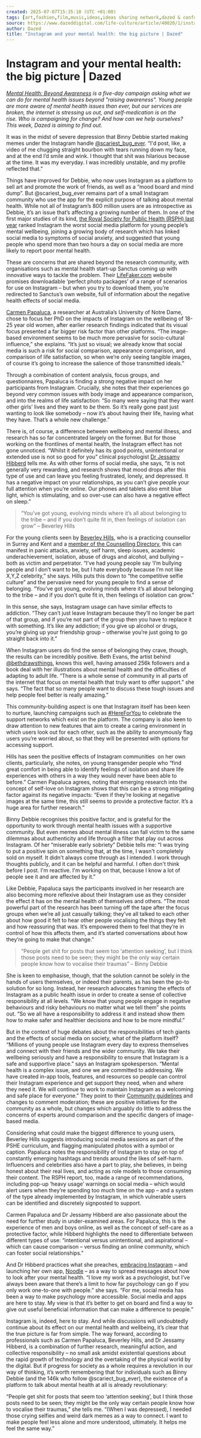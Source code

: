```yaml
---
created: 2025-07-07T15:35:10 (UTC +01:00)
tags: [art,fashion,film,music,ideas,ideas sharing network,dazed & confused,dazed,dazed & confused magazine,dazed and confused,dazed and confused magazine,dazed+confused,dazeddigital]
source: https://www.dazeddigital.com/life-culture/article/40020/1/instagram-and-mental-health
author: Dazed
title: "Instagram and your mental health: the big picture | Dazed"
---
```


# Instagram and your mental health: the big picture | Dazed

_[Mental Health: Beyond Awareness](https://www.dazeddigital.com/tag/mental-health-beyond-awareness) is a five-day campaign asking what we can do for mental health issues beyond "raising awareness". Young people are more aware of mental health issues than ever, but our services are broken, the internet is stressing us out, and self-medication is on the rise._ _Who is campaigning for change? And how can we help ourselves? This week, Dazed is aiming to find out._ 

It was in the midst of severe depression that Binny Debbie started making memes under the Instagram handle [@scariest\_bug\_ever](https://www.instagram.com/scariest_bug_ever/?hl=en). “I'd post, like, a video of me chugging straight bourbon with tears running down my face, and at the end I’d smile and wink. I thought that shit was hilarious because at the time. It was my everyday. I was incredibly unstable, and my profile reflected that.”

Things have improved for Debbie, who now uses Instagram as a platform to sell art and promote the work of friends, as well as a “mood board and mind dump”. But @scariest\_bug\_ever remains part of a small Instagram community who use the app for the explicit purpose of talking about mental health. While not all of Instagram’s 800 million users are as introspective as Debbie, it’s an issue that’s affecting a growing number of them. In one of the first major studies of its kind, [the Royal Society for Public Health (RSPH) last year](https://www.rsph.org.uk/our-work/campaigns/status-of-mind.html) ranked Instagram the worst social media platform for young people’s mental wellbeing, joining a growing body of research which has linked social media to symptoms of social anxiety, and suggested that young people who spend more than two hours a day on social media are more likely to report poor mental health.

These are concerns that are shared beyond the research community, with organisations such as mental health start-up Sanctus coming up with innovative ways to tackle the problem. Their [LifeFaker.com](http://www.lifefaker.com/) website promises downloadable ‘perfect photo packages’ of a range of scenarios for use on Instagram – but when you try to download them, you’re redirected to Sanctus’s own website, full of information about the negative health effects of social media.

[Carmen Papaluca](https://www.researchgate.net/profile/Carmen_Papaluca), a researcher at Australia’s University of Notre Dame, chose to focus her PhD on the impacts of Instagram on the wellbeing of 18-25 year old women, after earlier research findings indicated that its visual focus presented a far bigger risk factor than other platforms. “The image-based environment seems to be much more pervasive for socio-cultural influence,” she explains. “It’s just so visual; we already know that social media is such a risk for social comparison, appearance comparison, and comparison of life satisfaction, so when we’re only seeing tangible images, of course it’s going to increase the salience of those transmitted ideals.”

Through a combination of content analysis, focus groups, and questionnaires, Papaluca is finding a strong negative impact on her participants from Instagram. Crucially, she notes that their experiences go beyond very common issues with body image and appearance comparison, and into the realms of life satisfaction: “So many were saying that they want other girls’ lives and they want to _be_ them. So it’s really gone past just wanting to look like somebody – now it’s about having their life, having what they have. That’s a whole new challenge.”

There is, of course, a difference between wellbeing and mental illness, and research has so far concentrated largely on the former. But for those working on the frontlines of mental health, the Instagram effect has not gone unnoticed. “Whilst it definitely has its good points, unintentional or extended use is not so good for you” clinical psychologist [Dr Jessamy Hibberd](https://www.drjessamy.com/) tells me. As with other forms of social media, she says, “it is not generally very rewarding, and research shows that mood drops after this type of use and can leave you feeling frustrated, lonely, and depressed. It has a negative impact on your relationships, as you can’t give people your full attention when you’re online. Our phones and tablets also emit blue light, which is stimulating, and so over-use can also have a negative effect on sleep.”

> “You’ve got young, evolving minds where it’s all about belonging to the tribe – and if you don’t quite fit in, then feelings of isolation can grow” – Beverley Hills

For the young clients seen by [Beverley Hills](http://www.hillscounselling.com/), who is a practicing counsellor in Surrey and Kent and a [member of the Counselling Directory](https://www.counselling-directory.org.uk/), this can manifest in panic attacks, anxiety, self harm, sleep issues, academic underachievement, isolation, abuse of drugs and alcohol, and bullying – both as victim and perpetrator. “I’ve had young people say ‘I’m bullying people and I don’t want to be, but I hate everybody because I’m not like X,Y,Z celebrity,” she says. Hills puts this down to “the competitive selfie culture” and the pervasive need for young people to find a sense of belonging. “You’ve got young, evolving minds where it’s all about belonging to the tribe – and if you don’t quite fit in, then feelings of isolation can grow.”

In this sense, she says, Instagram usage can have similar effects to addiction. “They can’t just leave Instagram because they’ll no longer be part of that group, and if you’re not part of the group then you have to replace it with something. It’s like any addiction; if you give up alcohol or drugs, you’re giving up your friendship group – otherwise you’re just going to go straight back into it.”

When Instagram users do find the sense of belonging they crave, though, the results can be incredibly positive. Beth Evans, the artist behind [@bethdrawsthings](https://www.instagram.com/bethdrawsthings/?hl=en), knows this well, having amassed 256k followers and a book deal with her illustrations about mental health and the difficulties of adapting to adult life. “There is a whole sense of community in all parts of the internet that focus on mental health that truly want to offer support.” she says. “The fact that so many people want to discuss these tough issues and help people feel better is really amazing.”

This community-building aspect is one that Instagram itself has been keen to nurture, launching campaigns such as [#HereForYou](https://instagram-press.com/blog/2017/05/07/find-your-support-community-on-instagram/) to celebrate the support networks which exist on the platform. The company is also keen to draw attention to new features that aim to create a caring environment in which users look out for each other, such as the ability to anonymously flag users you’re worried about, so that they will be presented with options for accessing support.

Hills has seen the positive effects of Instagram communities  on her own clients, particularly, she notes, on young transgender people who “find great comfort in being able to identify feelings of isolation and share life experiences with others in a way they would never have been able to before.” Carmen Papaluca agrees, noting that emerging research into the concept of self-love on Instagram shows that this can be a strong mitigating factor against its negative impacts: “Even if they’re looking at negative images at the same time, this still seems to provide a protective factor. It’s a huge area for further research.”

Binny Debbie recognises this positive factor, and is grateful for the opportunity to work through mental health issues with a supportive community. But even memes about mental illness can fall victim to the same dilemmas about authenticity and life through a filter that play out across Instagram. Of her “miserable early sobriety” Debbie tells me: “I was trying to put a positive spin on something that, at the time, I wasn't completely sold on myself. It didn't always come through as I intended. I work through thoughts publicly, and it can be helpful and harmful. I often don't think before I post. I'm reactive. I'm working on that, because I know a lot of people see it and are affected by it.”

Like Debbie, Papaluca says the participants involved in her research are also becoming more reflexive about their Instagram use as they consider the effect it has on the mental health of themselves and others. “The most powerful part of the research has been turning off the tape after the focus groups when we’re all just casually talking; they’ve all talked to each other about how good it felt to hear other people vocalising the things they felt and how reassuring that was. It’s empowered them to feel that they’re in control of how this affects them, and it’s started conversations about how they’re going to make that change.”

> “People get shit for posts that seem too ‘attention seeking’, but I think those posts need to be seen; they might be the only way certain people know how to vocalise their traumas” – Binny Debbie

She is keen to emphasise, though, that the solution cannot be solely in the hands of users themselves, or indeed their parents, as has been the go-to solution for so long. Instead, her research advocates framing the effects of Instagram as a public health issue in order to create a sense of collective responsibility at all levels. “We know that young people engage in negative behaviours and risky behaviours no matter what we tell them” she points out. “So we all have a responsibility to address it and instead show them how to make safer and healthier decisions and how to be more mindful.”

But in the context of huge debates about the responsibilities of tech giants and the effects of social media on society, what of the platform itself? “Millions of young people use Instagram every day to express themselves and connect with their friends and the wider community. We take their wellbeing seriously and have a responsibility to ensure that Instagram is a safe and supportive place.” says an Instagram spokesperson. “Mental health is a complex issue, and one we are committed to addressing. We have created in-app tools, features, and resources so people can control their Instagram experience and get support they need, when and where they need it. We will continue to work to maintain Instagram as a welcoming and safe place for everyone.” They point to their [Community guidelines](https://help.instagram.com/477434105621119) and changes to comment moderation; these are positive initiatives for the community as a whole, but changes which arguably do little to address the concerns of experts around comparison and the specific dangers of image-based media.

Considering what could make the biggest difference to young users, Beverley Hills suggests introducing social media sessions as part of the PSHE curriculum, and flagging manipulated photos with a symbol or caption. Papaluca notes the responsibility of Instagram to stay on top of constantly emerging hashtags and trends around the likes of self-harm. Influencers and celebrities also have a part to play, she believes, in being honest about their real lives, and acting as role models to those consuming their content. The RSPH report, too, made a range of recommendations, including pop-up ‘heavy usage’ warnings on social media – which would alert users when they’re spending too much time on the app – and a system of the type already implemented by Instagram, in which vulnerable users can be identified and discretely signposted to support.

Carmen Papaluca and Dr Jessamy Hibberd are also passionate about the need for further study in under-examined areas. For Papaluca, this is the experience of men and boys online, as well as the concept of self-care as a protective factor, while Hibberd highlights the need to differentiate between different types of use: “intentional versus unintentional, and aspirational – which can cause comparison – versus finding an online community, which can foster social relationships.”

And Dr Hibberd practices what she preaches, [embracing Instagram](https://www.instagram.com/drjessamy/?hl=en) – and launching her own app, [Noodle](https://www.noodle-app.com/) – as a way to spread messages about how to look after your mental health. “I love my work as a psychologist, but I’ve always been aware that there’s a limit to how far psychology can go if you only work one-to-one with people.” she says. “For me, social media has been a way to make psychology more accessible. Social media and apps are here to stay. My view is that it’s better to get on board and find a way to give out useful beneficial information that can make a difference to people.”

Instagram is, indeed, here to stay. And while discussions will undoubtedly continue about its effect on our mental health and wellbeing, it’s clear that the true picture is far from simple. The way forward, according to professionals such as Carmen Papaluca, Beverley Hills, and Dr Jessamy Hibberd, is a combination of further research, meaningful action, and collective responsibility – no small ask amidst existential questions about the rapid growth of technology and the overtaking of the physical world by the digital. But if progress for society as a whole requires a revolution in our way of thinking, it’s worth remembering that for individuals such as Binny Debbie (and the 146k who follow @scariect\_bug\_ever), the existence of a platform to talk about mental health at all is already revolutionary:

“People get shit for posts that seem too ‘attention seeking’, but I think those posts need to be seen; they might be the only way certain people know how to vocalise their traumas,” she tells me. “(When I was depressed), I needed those crying selfies and weird dark memes as a way to connect. I want to make people feel less alone and more understood, ultimately. It helps me feel the same way.”
